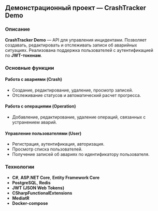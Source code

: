 ## Демонстрационный проект — CrashTracker Demo

### Описание  

**CrashTracker Demo** — API для управления инцидентами. Позволяет создавать, редактировать и отслеживать записи об аварийных ситуациях. Реализована поддержка пользователей с аутентификацией по **JWT-токенам**.  

### Основные функции  

#### Работа с авариями (Crash)  
- Создание, редактирование, удаление, просмотр записей.  
- Отслеживание статусов и автоматический расчет прогресса.  

#### Работа с операциями (Operation)  
- Добавление, редактирование, удаление операций, связанных с устранением аварий.  

#### Управление пользователями (User)  
- Регистрация, аутентификация, авторизация.
- Просмотр списка пользователей.
- Получение записей об авариях по идентификатору пользователя.

### Технологии  

- **C#**, **ASP.NET Core**, **Entity Framework Core**  
- **PostgreSQL**, **Redis**  
- **JWT (JSON Web Tokens)**  
- **CSharpFunctionalExtensions**
- **MediatR**
- **Docker-compose**
